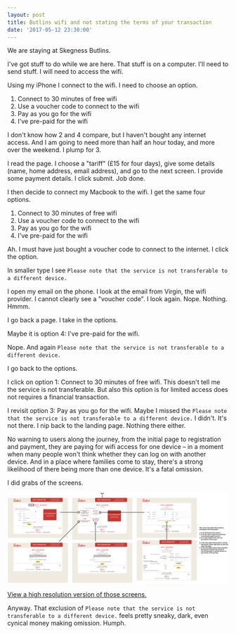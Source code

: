 ```yaml
---
layout: post
title: Butlins wifi and not stating the terms of your transaction
date: '2017-05-12 23:30:00'
---
```

We are staying at Skegness Butlins.

I've got stuff to do while we are here. That stuff is on a computer. I'll need to send stuff. I will need to access the wifi.

Using my iPhone I connect to the wifi. I need to choose an option.

1. Connect to 30 minutes of free wifi
2. Use a voucher code to connect to the wifi
3. Pay as you go for the wifi
4. I've pre-paid for the wifi

I don't know how 2 and 4 compare, but I haven't bought any internet access. And I am going to need more than half an hour today, and more over the weekend. I plump for 3.

I read the page. I choose a "tariff" (£15 for four days), give some details (name, home address, email address), and go to the next screen. I provide some payment details. I click submit. Job done.

I then decide to connect my Macbook to the wifi. I get the same four options.

1. Connect to 30 minutes of free wifi
2. Use a voucher code to connect to the wifi
3. Pay as you go for the wifi
4. I've pre-paid for the wifi

Ah. I must have just bought a voucher code to connect to the internet. I click the option.

In smaller type I see `Please note that the service is not transferable to a different device.`

I open my email on the phone. I look at the email from Virgin, the wifi provider. I cannot clearly see a "voucher code". I look again. Nope. Nothing. Hmmm.

I go back a page. I take in the options.

Maybe it is option 4:  I've pre-paid for the wifi.

Nope. And again `Please note that the service is not transferable to a different device.`

I go back to the options.

I click on option 1: Connect to 30 minutes of free wifi. This doesn't tell me the service is not transferable. But also this option is for limited access does not requires a financial transaction.

I revisit option 3: Pay as you go for the wifi. Maybe I missed the `Please note that the service is not transferable to a different device.` I didn't. It's not there. I nip back to the landing page. Nothing there either.

No warning to users along the journey, from the initial page to registration and payment, they are paying for wifi access for one device – in a moment when many people won't think whether they can log on with another device. And in a place where families come to stay, there's a strong likelihood of there being more than one device. It's a fatal omission.

I did grabs of the screens.

![Canvas of the screens for the wifi registration process at Butlins](/assets/butlins-canvas.png)

[View a high resolution version of those screens.](/assets/butlins-canvas.png)

Anyway. That exclusion of `Please note that the service is not transferable to a different device.` feels pretty sneaky, dark, even cynical money making omission. Humph.
